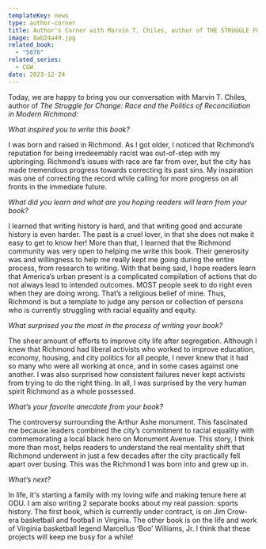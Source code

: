 ```yaml
---
templateKey: news
type: author-corner
title: Author's Corner with Marvin T. Chiles, author of THE STRUGGLE FOR CHANGE
image: 8ab24a49.jpg
related_book:
  - "5876"
related_series:
  - CGW
date: 2023-12-24
---
```

Today, we are happy to bring you our conversation with Marvin T. Chiles, author of *The Struggle for Change: Race and the Politics of Reconciliation in Modern Richmond:*

*What inspired you to write this book?* 

I was born and raised in Richmond. As I got older, I noticed that Richmond’s reputation for being irredeemably racist was out-of-step with my upbringing. Richmond’s issues with race are far from over, but the city has made tremendous progress towards correcting its past sins. My inspiration was one of correcting the record while calling for more progress on all fronts in the immediate future.

*What did you learn and what are you hoping readers will learn from your book?* 

I learned that writing history is hard, and that writing good and accurate history is even harder. The past is a cruel lover, in that she does not make it easy to get to know her! More than that, I learned that the Richmond community was very open to helping me write this book. Their generosity was and willingness to help me really kept me going during the entire process, from research to writing. With that being said, I hope readers learn that America’s urban present is a complicated compilation of actions that do not always lead to intended outcomes. MOST people seek to do right even when they are doing wrong. That’s a religious belief of mine. Thus, Richmond is but a template to judge any person or collection of persons who is currently struggling with racial equality and equity. 

*What surprised you the most in the process of writing your book?* 

The sheer amount of efforts to improve city life after segregation. Although I knew that Richmond had liberal activists who worked to improve education, economy, housing, and city politics for all people, I never knew that it had so many who were all working at once, and in some cases against one another. I was also surprised how consistent failures never kept activists from trying to do the right thing. In all, I was surprised by the very human spirit Richmond as a whole possessed.  

*What’s your favorite anecdote from your book?*

The controversy surrounding the Arthur Ashe monument. This fascinated me because leaders combined the city’s commitment to racial equality with commemorating a local black hero on Monument Avenue. This story, I think more than most, helps readers to understand the real mentality shift that Richmond underwent in just a few decades after the city practically fell apart over busing. This was the Richmond I was born into and grew up in. 

*What’s next?* 

In life, it's starting a family with my loving wife and making tenure here at ODU. I am also writing 2 separate books about my real passion: sports history. The first book, which is currently under contract, is on Jim Crow-era basketball and football in Virginia. The other book is on the life and work of Virginia basketball legend Marcellus ‘Boo’ Williams, Jr. I think that these projects will keep me busy for a while!